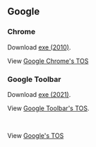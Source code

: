 ## Google
### Chrome
Download [exe (2010)](http://web.archive.org/web/20200812041624/http://dl.google.com/tag/s/appguid=%7B8A69D345-D564-463C-AFF1-A69D9E530F96%7D&iid=%7BD8A67E5A-D365-AC53-2989-457E0DA285E7%7D&lang=en&browser=4&usagestats=0&appname=Google%20Chrome&needsadmin=false/update2/installers/ChromeSetup.exe).

View [Google Chrome's TOS](https://www.google.com/chrome/terms/)
### Google Toolbar
Download [exe (2021)](http://web.archive.org/web/20210421182840/https://dl.google.com/tag/s/appguid%3D%7BF69EABDD-A4BB-4555-BE7E-1EA5F59BBA24%7D%26iid%3D%7B72FA1F5D-0DFE-3C50-3AD4-D79F2265EF5D%7D%26lang%3Den%26browser%3D2%26usagestats%3D0%26appname%3DGoogle%2520Toolbar%26needsadmin%3Dtrue%26brand%3DGGHP%26installdataindex%3Dhome_set_search_set/toolbar/GoogleToolbarSetup.exe).
 
View [Google Toolbar's TOS](https://web.archive.org/web/20210319003441/https://www.google.com/intl/en/toolbar/ie/tos_en.html).

<br>

View [Google's TOS](https://policies.google.com/terms)

